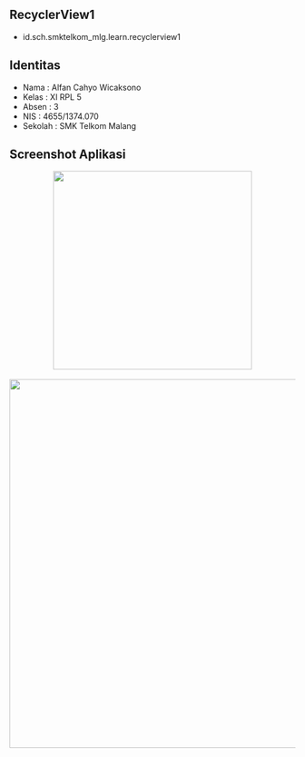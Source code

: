 ## RecyclerView1
* id.sch.smktelkom_mlg.learn.recyclerview1

## Identitas
* Nama  : Alfan Cahyo Wicaksono
* Kelas : XI RPL 5
* Absen : 3
* NIS   : 4655/1374.070
* Sekolah : SMK Telkom Malang

## Screenshot Aplikasi
<p align="center">
  <img src="http://i65.tinypic.com/4snzuo.jpg" width="350"/><br><br>
  <img src="http://i67.tinypic.com/aabsw6.jpg" width="650"/>
</p>
